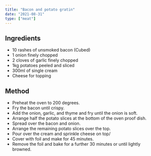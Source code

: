 ```yaml
---
title: "Bacon and potato gratin"
date: "2021-08-31"
type: ["meat"]
---
```


## Ingredients

- 10 rashes of unsmoked bacon (Cubed)
- 1 onion finely chopped
- 2 cloves of garlic finely chopped
- 1kg potatoes peeled and sliced
- 300ml of single cream
- Cheese for topping

## Method

- Preheat the oven to 200 degrees.
- Fry the bacon until crispy.
- Add the onion, garlic, and thyme and fry until the onion is soft.
- Arrange half the potato slices at the bottom of the oven proof dish.
- Spread over the bacon and onion.
- Arrange the remaining potato slices over the top.
- Pour over the cream and sprinkle cheese on top/
- Cover with foil and make for 45 minutes.
- Remove the foil and bake for a further 30 minutes or until lightly browned.
